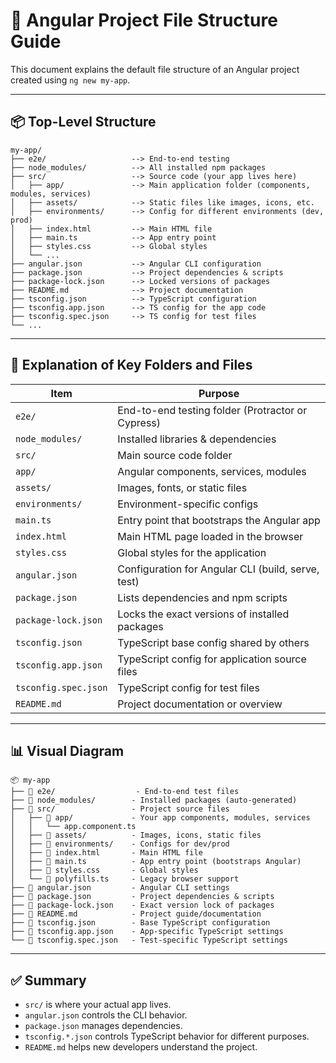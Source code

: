 # 📁 Angular Project File Structure Guide

This document explains the default file structure of an Angular project created using `ng new my-app`.

---

## 📦 Top-Level Structure

```
my-app/
├── e2e/                   --> End-to-end testing
├── node_modules/          --> All installed npm packages
├── src/                   --> Source code (your app lives here)
│   ├── app/               --> Main application folder (components, modules, services)
│   ├── assets/            --> Static files like images, icons, etc.
│   ├── environments/      --> Config for different environments (dev, prod)
│   ├── index.html         --> Main HTML file
│   ├── main.ts            --> App entry point
│   ├── styles.css         --> Global styles
│   └── ...
├── angular.json           --> Angular CLI configuration
├── package.json           --> Project dependencies & scripts
├── package-lock.json      --> Locked versions of packages
├── README.md              --> Project documentation
├── tsconfig.json          --> TypeScript configuration
├── tsconfig.app.json      --> TS config for the app code
├── tsconfig.spec.json     --> TS config for test files
└── ...
```

---

## 📁 Explanation of Key Folders and Files

| Item | Purpose |
|------|---------|
| `e2e/` | End-to-end testing folder (Protractor or Cypress) |
| `node_modules/` | Installed libraries & dependencies |
| `src/` | Main source code folder |
| `app/` | Angular components, services, modules |
| `assets/` | Images, fonts, or static files |
| `environments/` | Environment-specific configs |
| `main.ts` | Entry point that bootstraps the Angular app |
| `index.html` | Main HTML page loaded in the browser |
| `styles.css` | Global styles for the application |
| `angular.json` | Configuration for Angular CLI (build, serve, test) |
| `package.json` | Lists dependencies and npm scripts |
| `package-lock.json` | Locks the exact versions of installed packages |
| `tsconfig.json` | TypeScript base config shared by others |
| `tsconfig.app.json` | TypeScript config for application source files |
| `tsconfig.spec.json` | TypeScript config for test files |
| `README.md` | Project documentation or overview |

---

## 📊 Visual Diagram

```
📦 my-app
├── 📁 e2e/                  - End-to-end test files
├── 📁 node_modules/        - Installed packages (auto-generated)
├── 📁 src/                 - Project source files
│   ├── 📁 app/             - Your app components, modules, services
│   │   └── app.component.ts
│   ├── 📁 assets/          - Images, icons, static files
│   ├── 📁 environments/    - Configs for dev/prod
│   ├── 📄 index.html       - Main HTML file
│   ├── 📄 main.ts          - App entry point (bootstraps Angular)
│   ├── 📄 styles.css       - Global styles
│   └── 📄 polyfills.ts     - Legacy browser support
├── 📄 angular.json         - Angular CLI settings
├── 📄 package.json         - Project dependencies & scripts
├── 📄 package-lock.json    - Exact version lock of packages
├── 📄 README.md            - Project guide/documentation
├── 📄 tsconfig.json        - Base TypeScript configuration
├── 📄 tsconfig.app.json    - App-specific TypeScript settings
└── 📄 tsconfig.spec.json   - Test-specific TypeScript settings
```

---

## ✅ Summary

- `src/` is where your actual app lives.
- `angular.json` controls the CLI behavior.
- `package.json` manages dependencies.
- `tsconfig.*.json` controls TypeScript behavior for different purposes.
- `README.md` helps new developers understand the project.

